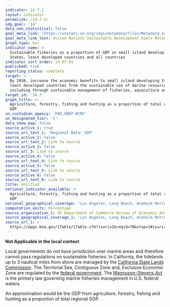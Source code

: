 ```yaml
---
indicator: 14.7.1
layout: indicator
permalink: /14-7-1/
sdg_goal: '14'
data_non_statistical: false
goal_meta_link: 'https://unstats.un.org/sdgs/metadata/files/Metadata-14-07-01.pdf'
goal_meta_link_text: United Nations Sustainable Development Goals Metadata (pdf 288kB)
graph_type: bar
indicator_name: >-
  Sustainable fisheries as a proportion of GDP in small island developing
  States, least developed countries and all countries
indicator_sort_order: 14-07-01
published: true
reporting_status: complete
target: >-
  By 2030, increase the economic benefits to small island developing States and
  least developed countries from the sustainable use of marine resources,
  including through sustainable management of fisheries, aquaculture and tourism
target_id: '14.7'
graph_title: >-
  Agriculture, forestry, fishing and hunting as a proportion of total regional
  GDP
un_custodian_agency: 'FAO,UNEP-WCMC'
un_designated_tier: '1'
data_show_map: false
source_active_1: true
source_url_text_1: 'Regional Data: GDP'
source_active_2: false
source_url_text_2: Link to Source
source_active_3: false
source_url_3: Link to source
source_active_4: false
source_url_text_4: Link to source
source_active_5: false
source_url_text_5: Link to source
source_active_6: false
source_url_text_6: Link to source
title: Untitled
national_indicator_available: >-
  Agriculture, forestry, fishing and hunting as a proportion of total regional
  GDP
national_geographical_coverage: 'Los Angeles, Long Beach, Anaheim Metropolitan Statistical Area'
computation_units: Percentage
source_organisation_1: US Department of Commerce Bureau of Economic Analysis
source_geographical_coverage_1: 'Los Angeles, Long Beach, Anaheim Metropolitan Statistical Area'
source_url_1: >-
  https://apps.bea.gov/iTable/iTable.cfm?isuri=1&reqid=70&step=1#isuri=1&reqid=70&step=1
---
```

**Not Applicable in the local context**

Local governments do not have jurisdiction over marine areas and therefore cannot pass regulations on sustainable fisheries. In California, the tidelands up to 3 nautical miles from shore are managed by the [California State Lands Commission](https://www.slc.ca.gov/water-boundaries/). The Territorial Sea, Contiguous Zone and, Exclusive Economic Zone are regulated by the [federal government](https://nauticalcharts.noaa.gov/data/us-maritime-limits-and-boundaries.html#general-information). The [Magnuson-Stevens Act](https://www.fisheries.noaa.gov/resource/document/magnuson-stevens-fishery-conservation-and-management-act) is the primary law governing marine fisheries management in U.S. federal waters.

An approximation would be the GDP from agriculture, forestry, fishing and hunting as a proportion of total regional GDP.
